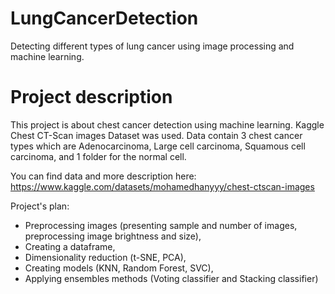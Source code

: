 # LungCancerDetection
Detecting different types of lung cancer using image processing and machine learning.

# Project description
This project is about chest cancer detection using machine learning. Kaggle Chest CT-Scan images Dataset was used. Data contain 3 chest cancer types which are Adenocarcinoma, Large cell carcinoma, Squamous cell carcinoma, and 1 folder for the normal cell.

You can find data and more description here: https://www.kaggle.com/datasets/mohamedhanyyy/chest-ctscan-images

Project's plan:
- Preprocessing images (presenting sample and number of images, preprocessing image brightness and size),
- Creating a dataframe,
- Dimensionality reduction (t-SNE, PCA),
- Creating models (KNN, Random Forest, SVC),
- Applying ensembles methods (Voting classifier and Stacking classifier)
